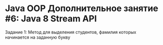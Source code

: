 # Java OOP Дополнительное занятие #6: Java 8 Stream API
Задание 1: Метод для выделения студентов, фамилия которых начинается на заданную букву
